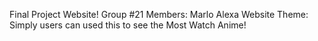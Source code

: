 Final Project Website!
Group #21
Members:
        Marlo
        Alexa
Website Theme: Simply users can used this to see the Most Watch Anime!
